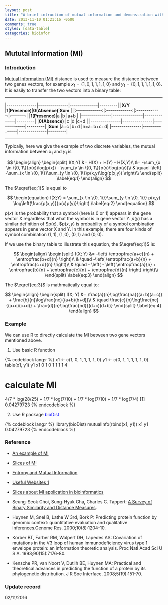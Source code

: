 ```yaml
---
layout: post
title: "A brief intruction of mutual information and demonstration with R"
date: 2013-11-10 01:21:16 -0500
comments: true
styles: [data-table]
categories: bioinfor
---
```


<script type="text/x-mathjax-config">
MathJax.Hub.Config({
TeX: { equationNumbers: { autoNumber: "AMS" } }
});
</script>

$\newcommand{\entropfrac}[2]{\frac{#1}{#2} \log \left( \frac{#1}{#2} \right)}$


## Mututal Information (MI) ##

### Introduction ###

[Mutual Information (MI)][MI wiki] distance is used to measure the distance between two genes vectors, for example $x_1 = \{1, 0, 1, 1, 1, 1, 0\}$ and $y_1 = \{0, 1, 1, 1, 1, 1, 0\}$. It is easily to transfer the two vectors into a binary table:

------------------

|---------------|---------------|--------------|---------|
|**X/Y**        |**1(Presence)**|**0(Absence)**|**Sum**  |
|:-------------:|:-------------:|:------------:|:-------:|
|**1(Presence)**|a              |b             |a+b      |
|---------------|---------------|--------------|---------|
|**0(Absence)** |c              |d             |c+d      |
|---------------|---------------|--------------|---------|
|**Sum**        |a+c            |b+d           |n=a+b+c+d|
|---------------|---------------|--------------|---------|

----------------------

<!--more-->

Typically, here we give the example of two discrete variables, the mutual information between $x_1$ and $y_1$ is

$$
\begin{align}
\begin{split}
I(X;Y) &= H(X) + H(Y) - H(X,Y)\\
&= -\sum_{x \in \{0, 1\}}p(x)\log(p(x)) - \sum_{y \in \{0, 1\}}p(y)\log(p(y))\\
& \quad -\left( -\sum_{x \in \{0, 1\}}\sum_{y \in \{0, 1\}}p(x,y)\log(p(x,y)) \right)\\
\end{split}
\label{eq:1}
\end{align}
$$

The $\eqref{eq:1}$ is equal to

$$
\begin{equation}
I(X;Y) = \sum_{x \in \{0, 1\}}\sum_{y \in \{0, 1\}} p(x,y) \log\left(\frac{p(x,y)}{p(x)p(y)}\right)
\label{eq:2}
\end{equation}
$$

$p(x)$ is the probability that a symbol (here is 0 or 1) appears in the gene vector X regardless that what the symbol is in gene vector Y. $p(y)$ has a similar definition of $p(x). $$p(x, y)$ is probability of a symbol combination appears in gene vector X and Y. In this example, there are four kinds of symbol combination $(1, 1)$, $(1, 0)$, $(0, 1)$ and $(0, 0)$.

If we use the binary table to illustrate this equation, the $\eqref{eq:1}$ is:

$$
\begin{align}
\begin{split}
I(X; Y) &= -\left( \entropfrac{a+c}{n} + \entropfrac{b+d}{n} \right)\\
& \quad -\left( \entropfrac{a+b}{n} + \entropfrac{c+d}{n} \right)\\
& \quad - \left( - \left(
\entropfrac{a}{n} + \entropfrac{b}{n} + \entropfrac{c}{n} + \entropfrac{d}{n}
\right) \right)\\
\end{split}
\label{eq:3}
\end{align}
$$

The $\eqref{eq:3}$ is mathmatically equal to:

$$
\begin{align}
\begin{split}
I(X; Y) &= \frac{a}{n}\log\frac{na}{(a+b)(a+c)} + \frac{b}{n}\log\frac{nc}{(a+b)(b+d)}\\
& \quad \frac{c}{n}\log\frac{nc}{(a+c)(c+d)} + \frac{d}{n}\log\frac{nd}{(d+c)(d+b)}
\end{split}
\label{eq:4}
\end{align}
$$

### Example ###

We can use R to directly calculate the MI between two gene vectors mentioned above.

1. Use basic R function

{% codeblock lang:r %}
x1 <- c(1, 0, 1, 1, 1, 1, 0)
y1 <- c(0, 1, 1, 1, 1, 1, 0)
table(x1, y1)
   y1
x1  0 1
  0 1 1
  1 1 4
# calculate MI
4/7 * log(28/25) + 1/7 * log(7/10) + 1/7 * log(7/10) + 1/7 * log(7/4)
[1] 0.04279723
{% endcodeblock %}

2. Use R package <span style="color: blue">bioDist</span>

{% codeblock lang:r %}
library(bioDist)
mutualInfo(rbind(x1, y1))
           x1
y1 0.04279723
{% endcodeblock %}

### Reference ###

* [An example of MI](http://nlp.stanford.edu/IR-book/html/htmledition/mutual-information-1.html)

* [Slices of MI](http://www1.ece.uic.edu/~devroye/courses/ECE534/lectures/ch2.pdf)

* [Entropy and Mutual Information](http://people.cs.umass.edu/~elm/Teaching/Docs/mutInf.pdf)

* [Useful Websites 1](http://www.scholarpedia.org/article/Mutual_information)

* [Slices about MI application in bioinformatics](http://montana.informatics.indiana.edu/LabWebPage/Presentations/Vikas_Nov02_2011.pdf)

* Seung-Seok Choi, Sung-Hyuk Cha, Charles C. Tappert: [A Survey of Binary Similarity and Distance Measures](http://www.iiisci.org/journal/sci/Abstract.asp?var=&id=GS315JG).

* Huynen M, Snel B, Lathe W 3rd, Bork P: Predicting protein function by genomic context: quantitative evaluation and qualitative inferences.Genome Res. 2000;10(8):1204-10.

* Korber BT, Farber RM, Wolpert DH, Lapedes AS: Covariation of mutations in the V3 loop of human immunodeficiency virus type 1 envelope protein: an information theoretic analysis. Proc Natl Acad Sci U S A. 1993;90(15):7176-80.

* Kensche PR, van Noort V, Dutilh BE, Huynen MA: Practical and theoretical advances in predicting the function of a protein by its phylogenetic distribution. J R Soc Interface. 2008;5(19):151-70.

[MI wiki]: http://en.wikipedia.org/wiki/Mutual_information

### Update record ###

02/11/2016

